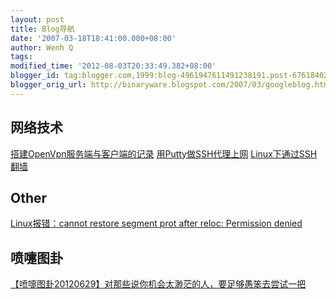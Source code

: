 ```yaml
---
layout: post
title: Blog导航
date: '2007-03-18T18:41:00.000+08:00'
author: Wenh Q
tags:
modified_time: '2012-08-03T20:33:49.382+08:00'
blogger_id: tag:blogger.com,1999:blog-4961947611491238191.post-6761840215899413826
blogger_orig_url: http://binaryware.blogspot.com/2007/03/googleblog.html
---
```


网络技术
--------

[搭建OpenVpn服务端与客户端的记录](http://qm02.blogspot.hk/2012/07/openvpn.html "修改帖子")
[用Putty做SSH代理上网](http://qm02.blogspot.hk/2012/07/puttyssh.html)
[Linux下通过SSH翻墙](http://qm02.blogspot.hk/2012/08/linuxssh.html)

Other
-----

[Linux报错：cannot restore segment prot after reloc: Permission
denied](http://qm02.blogspot.hk/2012/07/cannot-restore-segment-prot-after-reloc.html)

喷嚏图卦
--------

[【喷嚏图卦20120629】对那些说你机会太渺茫的人，要足够愚笨去尝试一把](http://qm02.blogspot.hk/2012/07/20120629.html)
